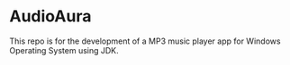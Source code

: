 # AudioAura
This repo is for the development of a MP3 music player app for Windows Operating System using JDK. 
